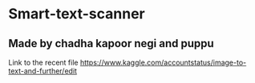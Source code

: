 # Smart-text-scanner

## Made by chadha kapoor negi and puppu

Link to the recent file https://www.kaggle.com/accountstatus/image-to-text-and-further/edit
